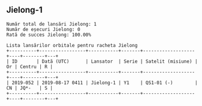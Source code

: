 ## Jielong-1

    Număr total de lansări Jielong: 1
    Număr de eșecuri Jielong: 0
    Rată de succes Jielong: 100.00%
    
    Lista lansărilor orbitale pentru racheta Jielong
    +----------+-----------------+-----------+-------+-------------------+----+--------+---+
    | ID       | Dată (UTC)      | Lansator  | Serie | Satelit (misiune) | Or | Centru | R |
    +----------+-----------------+-----------+-------+-------------------+----+--------+---+
    | 2019-052 | 2019-08-17 0411 | Jielong-1 | Y1    | QS1-01 (-)        | CN | JQ*-   | S |
    +----------+-----------------+-----------+-------+-------------------+----+--------+---+
    

